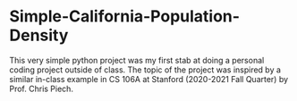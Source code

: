 # Simple-California-Population-Density

This very simple python project was my first stab at doing a personal coding project outside of class. The topic of the project was inspired by a similar in-class example in CS 106A at Stanford (2020-2021 Fall Quarter) by Prof. Chris Piech.

